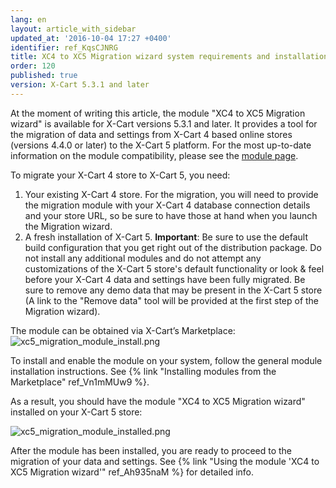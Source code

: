 ```yaml
---
lang: en
layout: article_with_sidebar
updated_at: '2016-10-04 17:27 +0400'
identifier: ref_KqsCJNRG
title: XC4 to XC5 Migration wizard system requirements and installation
order: 120
published: true
version: X-Cart 5.3.1 and later
---
```

At the moment of writing this article, the module "XC4 to XC5 Migration wizard" is available for X-Cart versions 5.3.1 and later. It provides a tool for the migration of data and settings from X-Cart 4 based online stores (versions 4.4.0 or later) to the X-Cart 5 platform. For the most up-to-date information on the module compatibility, please see the [module page](https://market.x-cart.com/addons/migration-wizard.html).

To migrate your X-Cart 4 store to X-Cart 5, you need:

1.  Your existing X-Cart 4 store. For the migration, you will need to provide the migration module with your X-Cart 4 database connection details and your store URL, so be sure to have those at hand when you launch the Migration wizard.
2.  A fresh installation of X-Cart 5. **Important**: Be sure to use the default build configuration that you get right out of the distribution package. Do not install any additional modules and do not attempt any customizations of the X-Cart 5 store's default functionality or look & feel before your X-Cart 4 data and settings have been fully migrated. Be sure to remove any demo data that may be present in the X-Cart 5 store (A link to the "Remove data" tool will be provided at the first step of the Migration wizard).

The module can be obtained via X-Cart’s Marketplace:
![xc5_migration_module_install.png]({{site.baseurl}}/attachments/ref_KqsCJNRG/xc5_migration_module_install.png?effects=drop-shadow)

To install and enable the module on your system, follow the general module installation instructions. See {% link "Installing modules from the Marketplace" ref_Vn1mMUw9 %}.

As a result, you should have the module "XC4 to XC5 Migration wizard" installed on your X-Cart 5 store:

![xc5_migration_module_installed.png]({{site.baseurl}}/attachments/ref_KqsCJNRG/xc5_migration_module_installed.png?effects=drop-shadow)

After the module has been installed, you are ready to proceed to the migration of your data and settings. See {% link "Using the module 'XC4 to XC5 Migration wizard'" ref_Ah935naM %} for detailed info.
